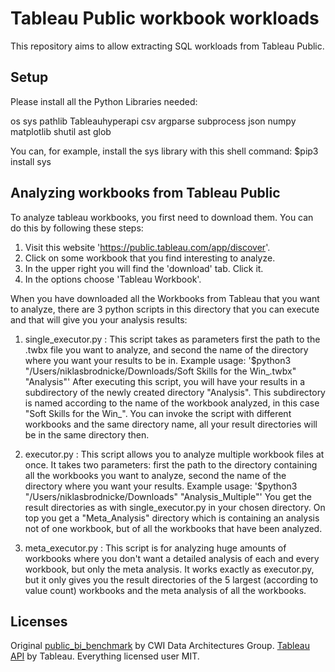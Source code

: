 # Tableau Public workbook workloads

This repository aims to allow extracting SQL workloads from Tableau Public.

## Setup

Please install all the Python Libraries needed:

os
sys
pathlib
Tableauhyperapi
csv
argparse
subprocess
json
numpy
matplotlib
shutil
ast
glob

You can, for example, install the sys library with this shell command: 
$pip3 install sys

## Analyzing workbooks from Tableau Public

To analyze tableau workbooks, you first need to download them. You can do this by following these steps:
1. Visit this website 'https://public.tableau.com/app/discover'.
2. Click on some workbook that you find interesting to analyze.
3. In the upper right you will find the 'download' tab. Click it.
4. In the options choose 'Tableau Workbook'.

When you have downloaded all the Workbooks from Tableau that you want to analyze, there are 3 python scripts in this directory that you can execute and that will give you your analysis results:

1. single_executor.py :
    This script takes as parameters first the path to the .twbx file you want to analyze, and second the name of the directory where you want your results to be in.
    Example usage: '$python3 "/Users/niklasbrodnicke/Downloads/Soft Skills for the Win_.twbx" "Analysis"'
    After executing this script, you will have your results in a subdirectory of the newly created directory "Analysis". This subdirectory is named according to the name of the workbook 
    analyzed, in this case "Soft Skills for the Win_".
    You can invoke the script with different workbooks and the same directory name, all your result directories will be in the same directory then.

2. executor.py :
    This script allows you to analyze multiple workbook files at once. It takes two parameters: first the path to the directory containing all the workbooks you want to analyze, second the 
    name of the directory where you want your results.
    Example usage: '$python3 "/Users/niklasbrodnicke/Downloads" "Analysis_Multiple"'
    You get the result directories as with single_executor.py in your chosen directory. On top you get a "Meta_Analysis" directory which is containing an analysis not of one workbook, 
    but of all the workbooks that have been analyzed. 

3. meta_executor.py :
    This script is for analyzing huge amounts of workbooks where you don't want a detailed analysis of each and every workbook, but only the meta analysis. It works exactly as executor.py, but it only gives you the result directories of the 5 largest (according to value count) workbooks and the meta analysis of all the workbooks.

## Licenses

Original [public_bi_benchmark](https://github.com/cwida/public_bi_benchmark) by CWI Data Architectures Group.
[Tableau API](https://github.com/tableau/hyper-api-samples) by Tableau.
Everything licensed user MIT.